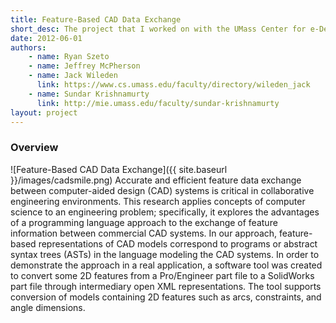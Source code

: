 ```yaml
---
title: Feature-Based CAD Data Exchange
short_desc: The project that I worked on with the UMass Center for e-Design during my REU in summer 2012.
date: 2012-06-01
authors:
    - name: Ryan Szeto
    - name: Jeffrey McPherson
    - name: Jack Wileden
      link: https://www.cs.umass.edu/faculty/directory/wileden_jack
    - name: Sundar Krishnamurty
      link: http://mie.umass.edu/faculty/sundar-krishnamurty
layout: project
---
```


### Overview

![Feature-Based CAD Data Exchange]({{ site.baseurl }}/images/cadsmile.png)
Accurate and efficient feature data exchange between computer-aided design (CAD) systems is critical in collaborative engineering environments. This research applies concepts of computer science to an engineering problem; specifically, it explores the advantages of a programming language approach to the exchange of feature information between commercial CAD systems. In our approach, feature-based representations of CAD models correspond to programs or abstract syntax trees (ASTs) in the language modeling the CAD systems. In order to demonstrate the approach in a real application, a software tool was created to convert some 2D features from a Pro/Engineer part file to a SolidWorks part file through intermediary open XML representations. The tool supports conversion of models containing 2D features such as arcs, constraints, and angle dimensions. 